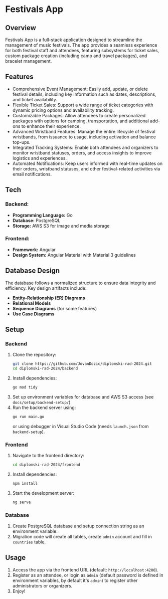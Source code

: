# Festivals App

## Overview

Festivals App is a full-stack application designed to streamline the management of music festivals. The app provides a seamless experience for both festival staff and attendees, featuring subsystems for ticket sales, custom package creation (including camp and travel packages), and bracelet management.

## Features

- Comprehensive Event Management: Easily add, update, or delete festival details, including key information such as dates, descriptions, and ticket availability.
- Flexible Ticket Sales: Support a wide range of ticket categories with dynamic pricing options and availability tracking.
- Customizable Packages: Allow attendees to create personalized packages with options for camping, transportation, and additional add-ons to enhance their experience.
- Advanced Wristband Features: Manage the entire lifecycle of festival wristbands, from issuance to usage, including activation and balance top-ups.
- Integrated Tracking Systems: Enable both attendees and organizers to monitor wristband statuses, orders, and access insights to improve logistics and experiences.
- Automated Notifications: Keep users informed with real-time updates on their orders, wristband statuses, and other festival-related activities via email notifications.

## Tech

### Backend:

- **Programming Language:** Go
- **Database:** PostgreSQL
- **Storage:** AWS S3 for image and media storage

### Frontend:

- **Framework:** Angular
- **Design System:** Angular Material with Material 3 guidelines

## Database Design

The database follows a normalized structure to ensure data integrity and efficiency. Key design artifacts include:

- **Entity-Relationship (ER) Diagrams**
- **Relational Models**
- **Sequence Diagrams** (for some features)
- **Use Case Diagrams**

## Setup

### Backend

1. Clone the repository:
   ```bash
   git clone https://github.com/JovanDozic/diplomski-rad-2024.git
   cd diplomski-rad-2024/backend
   ```
2. Install dependencies:
   ```bash
   go mod tidy
   ```
3. Set up environment variables for database and AWS S3 access (see `docs/setup/backend-setup/`)
4. Run the backend server using:
   ```bash
   go run main.go
   ```
   or using debugger in Visual Studio Code (needs `launch.json` from `backend-setup`).

### Frontend

1. Navigate to the frontend directory:
   ```bash
   cd diplomski-rad-2024/frontend
   ```
2. Install dependencies:
   ```bash
   npm install
   ```
3. Start the development server:
   ```bash
   ng serve
   ```

### Database

1. Create PostgreSQL database and setup connection string as an environment variable.
2. Migration code will create all tables, create `admin` account and fill in `countries` table.

## Usage

1. Access the app via the frontend URL (default: `http://localhost:4200`).
2. Register as an attendee, or login as `admin` (default password is defined in environment variables, by default it's `admin`) to register other administrators or organizers.
3. Enjoy!
